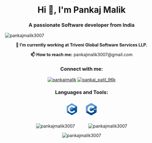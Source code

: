 <!-- Centered Heading and Subheading -->
<h1 align="center">Hi 👋, I'm Pankaj Malik</h1>
<h3 align="center">A passionate Software developer from India</h3>

<!-- Profile Views Counter -->
<p align="left"> 
  <img src="https://komarev.com/ghpvc/?username=pankajmalik3007&label=Profile%20views&color=0e75b6&style=flat" alt="pankajmalik3007" /> 
</p>

<!-- Working Status -->
<p align="center">
  <b>🔭 I’m currently working at Triveni Global Software Services LLP.</b>
</p>

<!-- Contact Information -->
<p align="center">
  <b>📫 How to reach me:</b> pankajmalik3007@gmail.com
</p>

<!-- Social Media Links -->
<h3 align="center">Connect with me:</h3>
<p align="center">
  <a href="https://linkedin.com/in/pankajmalik" target="blank"><img src="https://raw.githubusercontent.com/rahuldkjain/github-profile-readme-generator/master/src/images/icons/Social/linked-in-alt.svg" alt="pankajmalik" height="30" width="40" /></a>
  <a href="https://instagram.com/pankaj_patil_96k" target="blank"><img src="https://raw.githubusercontent.com/rahuldkjain/github-profile-readme-generator/master/src/images/icons/Social/instagram.svg" alt="pankaj_patil_96k" height="30" width="40" /></a>
</p>

<!-- Languages and Tools Section -->
<h3 align="center">Languages and Tools:</h3>
<p align="center"> 
  <!-- Add your icons with colors -->
  <img src="https://raw.githubusercontent.com/devicons/devicon/master/icons/c/c-original.svg" alt="c" width="40" height="40" style="margin: 10px"/>
  <img src="https://raw.githubusercontent.com/devicons/devicon/master/icons/cplusplus/cplusplus-original.svg" alt="cplusplus" width="40" height="40" style="margin: 10px"/>
  <!-- Add more icons with colors as needed -->
</p>

<!-- GitHub Stats and Top Languages -->
<p align="center">
  <img src="https://github-readme-stats.vercel.app/api/top-langs?username=pankajmalik3007&show_icons=true&locale=en&layout=compact" alt="pankajmalik3007" style="margin-right: 20px"/>
  <img src="https://github-readme-stats.vercel.app/api?username=pankajmalik3007&show_icons=true&locale=en" alt="pankajmalik3007" style="margin-left: 20px"/>
</p>

<!-- GitHub Streak Stats -->
<p align="center">
  <img src="https://github-readme-streak-stats.herokuapp.com/?user=pankajmalik3007&" alt="pankajmalik3007" />
</p>

